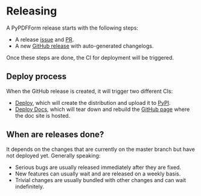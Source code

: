 # Releasing

A PyPDFForm release starts with the following steps:

* A release [issue](https://github.com/BhanuRathore21/PyPDFForm/issues/646) and [PR](https://github.com/BhanuRathore21/PyPDFForm/pull/647).
* A new [GitHub release](https://github.com/BhanuRathore21/PyPDFForm/releases) with auto-generated changelogs.

Once these steps are done, the CI for deployment will be triggered.

## Deploy process

When the GitHub release is created, it will trigger two different CIs:

* [Deploy](https://github.com/BhanuRathore21/PyPDFForm/actions/workflows/python-publish.yml), which will create the distribution and upload it to [PyPI](https://pypi.org/project/PyPDFForm/).
* [Deploy Docs](https://github.com/BhanuRathore21/PyPDFForm/actions/workflows/deploy-docs.yml), which will tear down and rebuild the [GitHub page](https://BhanuRathore21.github.io/PyPDFForm/) where the doc site is hosted.

## When are releases done?

It depends on the changes that are currently on the master branch but have not deployed yet. Generally speaking:

* Serious bugs are usually released immediately after they are fixed.
* New features can usually wait and are released on a weekly basis.
* Trivial changes are usually bundled with other changes and can wait indefinitely.
